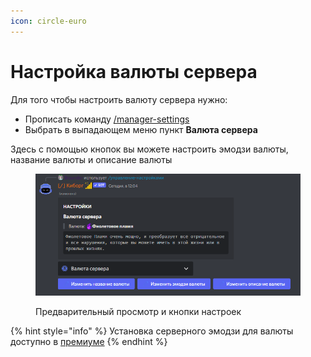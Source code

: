 ```yaml
---
icon: circle-euro
---
```


# Настройка валюты сервера

Для того чтобы настроить валюту сервера нужно:

* Прописать команду [/manager-settings](../commands/admins.md)
* Выбрать в выпадающем меню пункт **Валюта сервера**

Здесь с помощью кнопок вы можете настроить эмодзи валюты, название валюты и описание валюты

<figure><img src="../.gitbook/assets/изображение_2022-09-15_120907408.png" alt=""><figcaption><p>Предварительный просмотр и кнопки настроек</p></figcaption></figure>

{% hint style="info" %}
Установка серверного эмодзи для валюты доступно в [премиуме](../premium.md)
{% endhint %}
